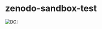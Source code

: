 # zenodo-sandbox-test


[![DOI](https://sandbox.zenodo.org/badge/857137207.svg)](https://handle.stage.datacite.org/10.5072/zenodo.109395)

